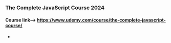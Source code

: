 ### The Complete JavaScript Course 2024
#### Course link--> https://www.udemy.com/course/the-complete-javascript-course/

* 